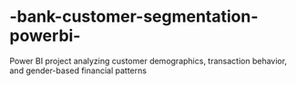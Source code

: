 # -bank-customer-segmentation-powerbi-
Power BI project analyzing customer demographics, transaction behavior, and gender-based financial patterns
